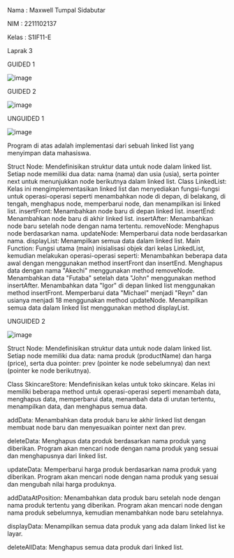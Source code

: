 Nama : Maxwell Tumpal Sidabutar

NIM : 2211102137

Kelas : S1IF11-E

Laprak 3

GUIDED 1

![image](https://github.com/MaxwellSidabutar/Repository-praktikum-algoritma-dan-struktur-data/assets/163196340/6870c4d4-9077-4f90-ab84-08f0f740b7bb)

GUIDED 2

![image](https://github.com/MaxwellSidabutar/Repository-praktikum-algoritma-dan-struktur-data/assets/163196340/fcd66730-3d68-4d01-8862-a377aa32d89d)

UNGUIDED 1

![image](https://github.com/MaxwellSidabutar/Repository-praktikum-algoritma-dan-struktur-data/assets/163196340/ff81dd9a-a485-4ef9-8493-5abbf1fa21db)

Program di atas adalah implementasi dari sebuah linked list yang menyimpan data mahasiswa.

Struct Node: Mendefinisikan struktur data untuk node dalam linked list. Setiap node memiliki dua data: nama (nama) dan usia (usia), serta pointer next untuk menunjukkan node berikutnya dalam linked list.
Class LinkedList: Kelas ini mengimplementasikan linked list dan menyediakan fungsi-fungsi untuk operasi-operasi seperti menambahkan node di depan, di belakang, di tengah, menghapus node, memperbarui node, dan menampilkan isi linked list.
insertFront: Menambahkan node baru di depan linked list.
insertEnd: Menambahkan node baru di akhir linked list.
insertAfter: Menambahkan node baru setelah node dengan nama tertentu.
removeNode: Menghapus node berdasarkan nama.
updateNode: Memperbarui data node berdasarkan nama.
displayList: Menampilkan semua data dalam linked list.
Main Function: Fungsi utama (main) inisialisasi objek dari kelas LinkedList, kemudian melakukan operasi-operasi seperti:
Menambahkan beberapa data awal dengan menggunakan method insertFront dan insertEnd.
Menghapus data dengan nama "Akechi" menggunakan method removeNode.
Menambahkan data "Futaba" setelah data "John" menggunakan method insertAfter.
Menambahkan data "Igor" di depan linked list menggunakan method insertFront.
Memperbarui data "Michael" menjadi "Reyn" dan usianya menjadi 18 menggunakan method updateNode.
Menampilkan semua data dalam linked list menggunakan method displayList.

UNGUIDED 2

![image](https://github.com/MaxwellSidabutar/Repository-praktikum-algoritma-dan-struktur-data/assets/163196340/c8cd836c-3439-4652-93df-e95422b86776)

Struct Node: Mendefinisikan struktur data untuk node dalam linked list. Setiap node memiliki dua data: nama produk (productName) dan harga (price), serta dua pointer: prev (pointer ke node sebelumnya) dan next (pointer ke node berikutnya).

Class SkincareStore: Mendefinisikan kelas untuk toko skincare. Kelas ini memiliki beberapa method untuk operasi-operasi seperti menambah data, menghapus data, memperbarui data, menambah data di urutan tertentu, menampilkan data, dan menghapus semua data.

addData: Menambahkan data produk baru ke akhir linked list dengan membuat node baru dan menyesuaikan pointer next dan prev.

deleteData: Menghapus data produk berdasarkan nama produk yang diberikan. Program akan mencari node dengan nama produk yang sesuai dan menghapusnya dari linked list.

updateData: Memperbarui harga produk berdasarkan nama produk yang diberikan. Program akan mencari node dengan nama produk yang sesuai dan mengubah nilai harga produknya.

addDataAtPosition: Menambahkan data produk baru setelah node dengan nama produk tertentu yang diberikan. Program akan mencari node dengan nama produk sebelumnya, kemudian menambahkan node baru setelahnya.

displayData: Menampilkan semua data produk yang ada dalam linked list ke layar.

deleteAllData: Menghapus semua data produk dari linked list.

